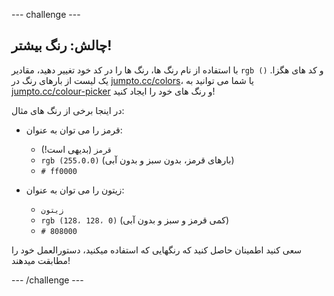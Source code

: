 \--- challenge \---

## چالش: رنگ بیشتر!

با استفاده از نام رنگ ها، رنگ ها را در کد خود تغییر دهید، مقادیر `rgb ()` و کد های هگزا. یک لیست از بارهای رنگ در <a href="http://jumpto.cc/colours" target="_blank">jumpto.cc/colors</a>، یا شما می توانید به <a href="http://jumpto.cc/colour-picker" target="_blank">jumpto.cc/colour-picker</a> و رنگ های خود را ایجاد کنید!

در اینجا برخی از رنگ های مثال:

+ قرمز را می توان به عنوان:
    
    + `قرمز` (بدیهی است!)
    + `rgb (255،0،0)` (بارهای قرمز، بدون سبز و بدون آبی)
    + `# ff0000`

+ زیتون را می توان به عنوان:
    
    + `زیتون`
    + `rgb (128، 128، 0)` (کمی قرمز و سبز و بدون آبی)
    + `# 808000`

سعی کنید اطمینان حاصل کنید که رنگهایی که استفاده میکنید، دستورالعمل خود را مطابقت میدهند!

\--- /challenge \---